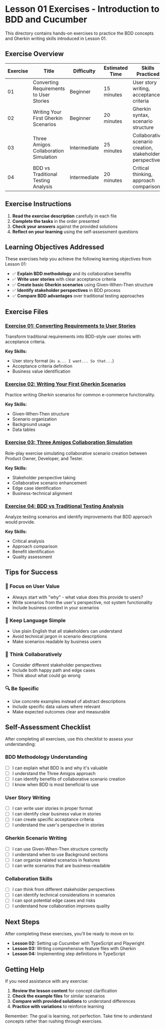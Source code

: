 # Lesson 01 Exercises - Introduction to BDD and Cucumber

This directory contains hands-on exercises to practice the BDD concepts and Gherkin writing skills introduced in Lesson 01.

## Exercise Overview

| Exercise | Title | Difficulty | Estimated Time | Skills Practiced |
|----------|-------|------------|----------------|------------------|
| 01 | Converting Requirements to User Stories | Beginner | 15 minutes | User story writing, acceptance criteria |
| 02 | Writing Your First Gherkin Scenarios | Beginner | 20 minutes | Gherkin syntax, scenario structure |
| 03 | Three Amigos Collaboration Simulation | Intermediate | 25 minutes | Collaborative scenario creation, stakeholder perspectives |
| 04 | BDD vs Traditional Testing Analysis | Intermediate | 20 minutes | Critical thinking, approach comparison |

## Exercise Instructions

1. **Read the exercise description** carefully in each file
2. **Complete the tasks** in the order presented
3. **Check your answers** against the provided solutions
4. **Reflect on your learning** using the self-assessment questions

## Learning Objectives Addressed

These exercises help you achieve the following learning objectives from Lesson 01:

- ✅ **Explain BDD methodology** and its collaborative benefits
- ✅ **Write user stories** with clear acceptance criteria
- ✅ **Create basic Gherkin scenarios** using Given-When-Then structure
- ✅ **Identify stakeholder perspectives** in BDD process
- ✅ **Compare BDD advantages** over traditional testing approaches

## Exercise Files

### [Exercise 01: Converting Requirements to User Stories](./01-requirements-to-user-stories.md)
Transform traditional requirements into BDD-style user stories with acceptance criteria.

**Key Skills:**
- User story format (`As a... I want... So that...`)
- Acceptance criteria definition
- Business value identification

### [Exercise 02: Writing Your First Gherkin Scenarios](./02-first-gherkin-scenarios.md)
Practice writing Gherkin scenarios for common e-commerce functionality.

**Key Skills:**
- Given-When-Then structure
- Scenario organization
- Background usage
- Data tables

### [Exercise 03: Three Amigos Collaboration Simulation](./03-three-amigos-simulation.md)
Role-play exercise simulating collaborative scenario creation between Product Owner, Developer, and Tester.

**Key Skills:**
- Stakeholder perspective taking
- Collaborative scenario enhancement
- Edge case identification
- Business-technical alignment

### [Exercise 04: BDD vs Traditional Testing Analysis](./04-bdd-vs-traditional-analysis.md)
Analyze testing scenarios and identify improvements that BDD approach would provide.

**Key Skills:**
- Critical analysis
- Approach comparison
- Benefit identification
- Quality assessment

## Tips for Success

### 🎯 **Focus on User Value**
- Always start with "why" - what value does this provide to users?
- Write scenarios from the user's perspective, not system functionality
- Include business context in your scenarios

### 📝 **Keep Language Simple**
- Use plain English that all stakeholders can understand
- Avoid technical jargon in scenario descriptions
- Make scenarios readable by business users

### 🤝 **Think Collaboratively**
- Consider different stakeholder perspectives
- Include both happy path and edge cases
- Think about what could go wrong

### 🔍 **Be Specific**
- Use concrete examples instead of abstract descriptions
- Include specific data values where relevant
- Make expected outcomes clear and measurable

## Self-Assessment Checklist

After completing all exercises, use this checklist to assess your understanding:

### BDD Methodology Understanding
- [ ] I can explain what BDD is and why it's valuable
- [ ] I understand the Three Amigos approach
- [ ] I can identify benefits of collaborative scenario creation
- [ ] I know when BDD is most beneficial to use

### User Story Writing
- [ ] I can write user stories in proper format
- [ ] I can identify clear business value in stories
- [ ] I can create specific acceptance criteria
- [ ] I understand the user's perspective in stories

### Gherkin Scenario Writing
- [ ] I can use Given-When-Then structure correctly
- [ ] I understand when to use Background sections
- [ ] I can organize related scenarios in features
- [ ] I can write scenarios that are business-readable

### Collaboration Skills
- [ ] I can think from different stakeholder perspectives
- [ ] I can identify technical considerations in scenarios
- [ ] I can spot potential edge cases and risks
- [ ] I understand how collaboration improves quality

## Next Steps

After completing these exercises, you'll be ready to move on to:

- **Lesson 02:** Setting up Cucumber with TypeScript and Playwright
- **Lesson 03:** Writing comprehensive feature files with Gherkin
- **Lesson 04:** Implementing step definitions in TypeScript

## Getting Help

If you need assistance with any exercise:

1. **Review the lesson content** for concept clarification
2. **Check the example files** for similar scenarios
3. **Compare with provided solutions** to understand differences
4. **Practice with variations** to reinforce learning

Remember: The goal is learning, not perfection. Take time to understand concepts rather than rushing through exercises.